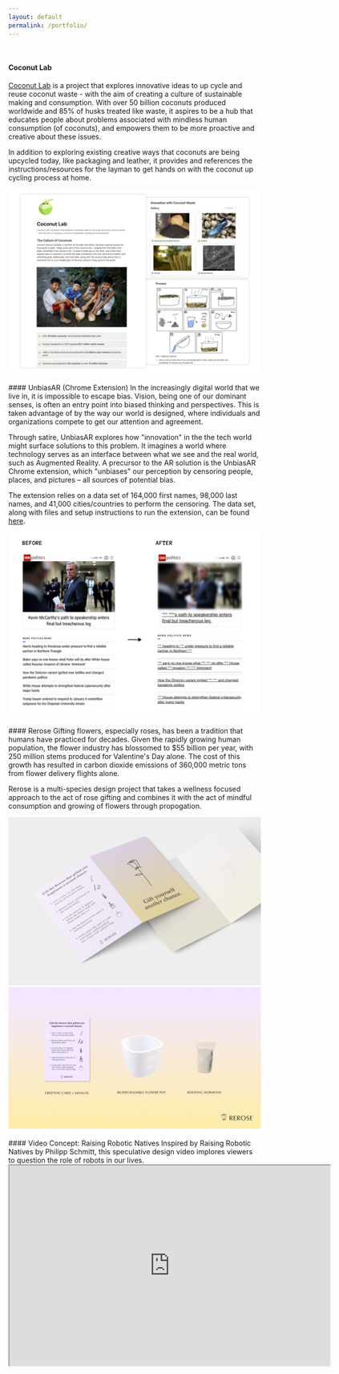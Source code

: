 ```yaml
---
layout: default
permalink: /portfolio/
---
```

<br>

<!-- <p style="text-align: center;">⚙️</p>
<p style="text-align: center;">work in progress</p> -->
#### Coconut Lab 
<a href="https://tinyurl.com/coconutlab" target="_blank">Coconut Lab</a> is a project that explores innovative ideas to up cycle and reuse coconut waste - with the aim of creating a culture of sustainable making and consumption. With over 50 billion coconuts produced worldwide and 85% of husks treated like waste, it aspires to be a hub that educates people about problems associated with mindless human consumption (of coconuts), and empowers them to be more proactive and creative about these issues. 

In addition to exploring existing creative ways that coconuts are being upcycled today, like packaging and leather, it provides and references the instructions/resources for the layman to get hands on with the coconut up cycling process at home. 

<img src="/assets/img/coconutlab.png" alt="unbiasar" >

<br>
<br>
#### UnbiasAR (Chrome Extension)
In the increasingly digital world that we live in, it is impossible to escape bias. Vision, being one of our dominant senses, is often an entry point into biased thinking and perspectives. This is taken advantage of by the way our world is designed, where individuals and organizations compete to get our attention and agreement.

Through satire, UnbiasAR explores how "innovation" in the the tech world might surface solutions to this problem. It imagines a world where technology serves as an interface between what we see and the real world, such as Augmented Reality. A precursor to the AR solution is the UnbiasAR Chrome extension, which "unbiases" our perception by censoring people, places, and pictures – all sources of potential bias.

The extension relies on a data set of 164,000 first names, 98,000 last names, and 41,000 cities/countries to perform the censoring. The data set, along with files and setup instructions to run the extension, can be found <a href="https://drive.google.com/drive/folders/1mfgzYhlSANxTJZTxMvID_LJSLIdVJn-3?usp=sharing" target="_blank">here</a>. 


<img src="/assets/img/unbiasar-beforeafter.png" alt="unbiasar" >

<br>
<br>
#### Rerose
Gifting flowers, especially roses, has been a tradition that humans have practiced for decades. Given the rapidly growing human population, the flower industry has blossomed to $55 billion per year, with 250 million stems produced for Valentine's Day alone. The cost of this growth has resulted in carbon dioxide emissions of 360,000 metric tons from flower delivery flights alone. 

Rerose is a multi-species design project that takes a wellness focused approach to the act of rose gifting and combines it with the act of mindful consumption and growing of flowers through propogation.  

<img src="/assets/img/rerose-card.png" alt="unbiasar">

<img src="/assets/img/rerose-kit.png" alt="unbiasar" >

<br>
<br>
#### Video Concept: Raising Robotic Natives
Inspired by Raising Robotic Natives by Philipp Schmitt, this speculative design video implores viewers to question the role of robots in our lives.
<iframe src="https://drive.google.com/file/d/1a2sKGAPnaY77dDpjmUraPGqEykOigyUm/preview" width="640" height="400" allow="autoplay"></iframe>
<!-- #### Book Cover Concept -->

